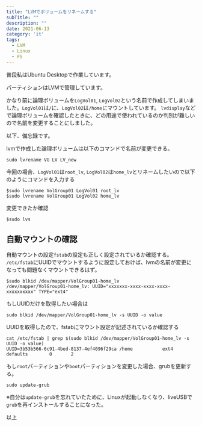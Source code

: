 ```yaml
---
title: "LVMでボリュームをリネームする"
subTitle: ""
description: ""
date: 2021-06-13
category: 'it'
tags:
  - LVM
  - Linux
  - FS
---
```


普段私はUbuntu Desktopで作業しています。

パーティションはLVMで管理しています。

かなり前に論理ボリュームを`LogVol01`, `LogVol02`という名前で作成してしまいました。`LogVol01`は`/`に、`LogVol02`は`/home`にマウントしています。
`lvdisplay`などで論理ボリュームを確認したときに、どの用途で使われているのか判別が難しいので名前を変更することにしました。

以下、備忘録です。

lvmで作成した論理ボリュームは以下のコマンドで名前が変更できる。

```
sudo lvrename VG LV LV_new
```

今回の場合、`LogVol01`は`root_lv`, `LogVol02`は`home_lv`とリネームしたいので以下のようにコマンドを入力する

```
$sudo lvrename VolGroup01 LogVol01 root_lv
$sudo lvrename VolGroup01 LogVol02 home_lv
```

変更できたか確認
 
```
$sudo lvs
```

## 自動マウントの確認

自動マウントの設定`fstab`の設定も正しく設定されているか確認する。
`/etc/fstab`にUUIDでマウントするように設定しておけば、lvmの名前が変更になっても問題なくマウントできるはず。

```
$sudo blkid /dev/mapper/VolGroup01-home_lv
/dev/mapper/VolGroup01-home_lv: UUID="xxxxxxx-xxxx-xxxx-xxxx-xxxxxxxxxx" TYPE="ext4"
```

もしUUIDだけを取得したい場合は

```
sudo blkid /dev/mapper/VolGroup01-home_lv -s UUID -o value
```


UUIDを取得したので、fstabにマウント設定が記述されているか確認する

```
cat /etc/fstab | grep $(sudo blkid /dev/mapper/VolGroup01-home_lv -s UUID -o value)
UUID=3b53b566-6c91-4bed-8137-4ef4096f29ca /home           ext4    defaults        0       2
```

もし`root`パーティションや`boot`パーティションを変更した場合、grubを更新する。

```
sudo update-grub
```

※自分は`update-grub`を忘れていたために、Linuxが起動しなくなり、liveUSBで`grub`を再インストールすることになった。

以上
